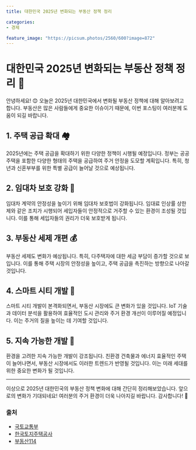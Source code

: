 ```yaml
---
title: 대한민국 2025년 변화되는 부동산 정책 정리

categories: 
- 경제

feature_image: "https://picsum.photos/2560/600?image=872"
---
```


# 대한민국 2025년 변화되는 부동산 정책 정리 🏡

안녕하세요! 😊 오늘은 2025년 대한민국에서 변화될 부동산 정책에 대해 알아보려고 합니다. 부동산은 많은 사람들에게 중요한 이슈이기 때문에, 이번 포스팅이 여러분께 도움이 되길 바랍니다.

## 1. 주택 공급 확대 🏘️

2025년에는 주택 공급을 확대하기 위한 다양한 정책이 시행될 예정입니다. 정부는 공공주택을 포함한 다양한 형태의 주택을 공급하여 주거 안정을 도모할 계획입니다. 특히, 청년과 신혼부부를 위한 특별 공급이 늘어날 것으로 예상됩니다.

## 2. 임대차 보호 강화 🔑

임대차 계약의 안정성을 높이기 위해 임대차 보호법이 강화됩니다. 임대료 인상률 상한제와 같은 조치가 시행되어 세입자들이 안정적으로 거주할 수 있는 환경이 조성될 것입니다. 이를 통해 세입자들의 권리가 더욱 보호받게 됩니다.

## 3. 부동산 세제 개편 💰

부동산 세제도 변화가 예상됩니다. 특히, 다주택자에 대한 세금 부담이 증가할 것으로 보입니다. 이를 통해 주택 시장의 안정성을 높이고, 주택 공급을 촉진하는 방향으로 나아갈 것입니다.

## 4. 스마트 시티 개발 🌆

스마트 시티 개발이 본격화되면서, 부동산 시장에도 큰 변화가 있을 것입니다. IoT 기술과 데이터 분석을 활용하여 효율적인 도시 관리와 주거 환경 개선이 이루어질 예정입니다. 이는 주거의 질을 높이는 데 기여할 것입니다.

## 5. 지속 가능한 개발 🌱

환경을 고려한 지속 가능한 개발이 강조됩니다. 친환경 건축물과 에너지 효율적인 주택이 늘어나면서, 부동산 시장에서도 이러한 트렌드가 반영될 것입니다. 이는 미래 세대를 위한 중요한 변화가 될 것입니다.

---

이상으로 2025년 대한민국의 부동산 정책 변화에 대해 간단히 정리해보았습니다. 앞으로의 변화가 기대되네요! 여러분의 주거 환경이 더욱 나아지길 바랍니다. 감사합니다! 🙏

### 출처
- [국토교통부](http://www.molit.go.kr)
- [한국토지주택공사](http://www.lh.or.kr)
- [부동산114](http://www.r114.com)